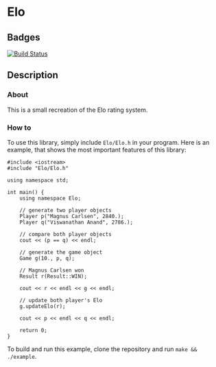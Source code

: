 # Elo

## Badges

[![Build Status](https://travis-ci.org/rkr8/Elo.svg?branch=master)](https://travis-ci.org/rkr8/Elo)

## Description

### About

This is a small recreation of the Elo rating system.

### How to

To use this library, simply include `Elo/Elo.h` in your program.
Here is an example, that shows the most important features of this library:

    #include <iostream>
    #include "Elo/Elo.h"

    using namespace std;

    int main() {
        using namespace Elo;
        
        // generate two player objects
        Player p("Magnus Carlsen", 2840.);
        Player q("Viswanathan Anand", 2786.);

        // compare both player objects
        cout << (p == q) << endl;
        
        // generate the game object
        Game g(10., p, q);

        // Magnus Carlsen won
        Result r(Result::WIN);
        
        cout << r << endl << g << endl;
        
        // update both player's Elo
        g.updateElo(r);
        
        cout << p << endl << q << endl;
        
        return 0;
    }

To build and run this example, clone the repository and run `make && ./example`.